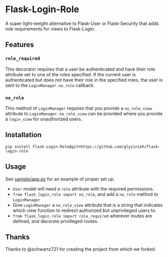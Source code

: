 # Flask-Login-Role

A super light-weight alternative to Flask-User or Flask-Security that adds role requirements for views to Flask-Login.

## Features

### `role_required`

This decorator requires that a user be authenticated and have their role attribute set to one of the roles specified. If the current user is authenticated but does not have their role in the specified roles, the user is sent to the `LoginManager.no_role` callback.

### `no_role`

This method of `LoginManager` requires that you provide a `no_role_view` attribute to `LoginManager`. `no_role_view` can be provided where you provide a `login_view` for unauthorized users.

## Installation

```
pip install Flask-Login-Role@git+https://github.com/glyzinieh/flask-login-role
```

## Usage

See [sample/app.py](sample/app.py) for an example of proper set up.

- `User` model will need a `role` attribute with the required permissions.
- `from flask_login_role import no_role`, and add a `no_role` method to `LoginManager`
- Give `LoginManager` a `no_role_view` attribute that is a string that indicates which view function to redirect authorized but unprivileged users to.
- `from flask_login_role import role_required` wherever routes are defined, and decorate privilleged routes.

## Thanks

Thanks to @schwartz721 for creating the project from which we forked.

